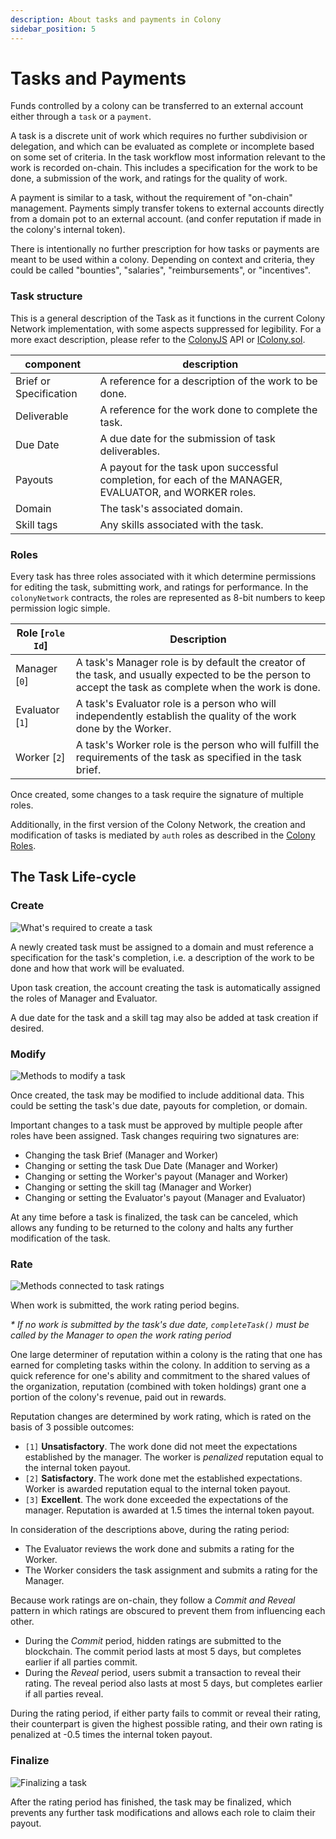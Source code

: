 ```yaml
---
description: About tasks and payments in Colony
sidebar_position: 5
---
```


# Tasks and Payments

Funds controlled by a colony can be transferred to an external account either through a `task` or a `payment`.

A task is a discrete unit of work which requires no further subdivision or delegation, and which can be evaluated as complete or incomplete based on some set of criteria. In the task workflow most information relevant to the work is recorded on-chain. This includes a specification for the work to be done, a submission of the work, and ratings for the quality of work.

A payment is similar to a task, without the requirement of "on-chain" management. Payments simply transfer tokens to external accounts directly from a domain pot to an external account. (and confer reputation if made in the colony's internal token).

There is intentionally no further prescription for how tasks or payments are meant to be used within a colony. Depending on context and criteria, they could be called "bounties", "salaries", "reimbursements", or "incentives".

### Task structure

This is a general description of the Task as it functions in the current Colony Network implementation, with some aspects suppressed for legibility. For a more exact description, please refer to the [ColonyJS](/docs/colonyjs/api) API or [IColony.sol](../interfaces/icolony).

| component              | description                                                                                             |
| ---------------------- | ------------------------------------------------------------------------------------------------------- |
| Brief or Specification | A reference for a description of the work to be done.                                                   |
| Deliverable            | A reference for the work done to complete the task.                                                     |
| Due Date               | A due date for the submission of task deliverables.                                                     |
| Payouts                | A payout for the task upon successful completion, for each of the MANAGER, EVALUATOR, and WORKER roles. |
| Domain                 | The task's associated domain.                                                                           |
| Skill tags             | Any skills associated with the task.                                                                    |

### Roles

Every task has three roles associated with it which determine permissions for editing the task, submitting work, and ratings for performance. In the `colonyNetwork` contracts, the roles are represented as 8-bit numbers to keep permission logic simple.

| Role \[`role Id`] | Description                                                                                                                                              |
| ----------------- | -------------------------------------------------------------------------------------------------------------------------------------------------------- |
| Manager \[`0`]    | A task's Manager role is by default the creator of the task, and usually expected to be the person to accept the task as complete when the work is done. |
| Evaluator \[`1`]  | A task's Evaluator role is a person who will independently establish the quality of the work done by the Worker.                                         |
| Worker \[`2`]     | A task's Worker role is the person who will fulfill the requirements of the task as specified in the task brief.                                         |

Once created, some changes to a task require the signature of multiple roles.

Additionally, in the first version of the Colony Network, the creation and modification of tasks is mediated by `auth` roles as described in the [Colony Roles](permissions.md).

## The Task Life-cycle

### Create

![What's required to create a task](../img/taskCreation\_1.png)

A newly created task must be assigned to a domain and must reference a specification for the task's completion, i.e. a description of the work to be done and how that work will be evaluated.

Upon task creation, the account creating the task is automatically assigned the roles of Manager and Evaluator.

A due date for the task and a skill tag may also be added at task creation if desired.

### Modify

![Methods to modify a task](../img/taskModification\_r2.png)

Once created, the task may be modified to include additional data. This could be setting the task's due date, payouts for completion, or domain.

Important changes to a task must be approved by multiple people after roles have been assigned. Task changes requiring two signatures are:

* Changing the task Brief (Manager and Worker)
* Changing or setting the task Due Date (Manager and Worker)
* Changing or setting the Worker's payout (Manager and Worker)
* Changing or setting the skill tag (Manager and Worker)
* Changing or setting the Evaluator's payout (Manager and Evaluator)

At any time before a task is finalized, the task can be canceled, which allows any funding to be returned to the colony and halts any further modification of the task.

### Rate

![Methods connected to task ratings](../img/taskRatings\_r2.png)

When work is submitted, the work rating period begins.

_\* If no work is submitted by the task's due date, `completeTask()` must be called by the Manager to open the work rating period_

One large determiner of reputation within a colony is the rating that one has earned for completing tasks within the colony. In addition to serving as a quick reference for one's ability and commitment to the shared values of the organization, reputation (combined with token holdings) grant one a portion of the colony's revenue, paid out in rewards.

Reputation changes are determined by work rating, which is rated on the basis of 3 possible outcomes:

* `[1]` **Unsatisfactory**. The work done did not meet the expectations established by the manager. The worker is _penalized_ reputation equal to the internal token payout.
* `[2]` **Satisfactory**. The work done met the established expectations. Worker is awarded reputation equal to the internal token payout.
* `[3]` **Excellent**. The work done exceeded the expectations of the manager. Reputation is awarded at 1.5 times the internal token payout.

In consideration of the descriptions above, during the rating period:

* The Evaluator reviews the work done and submits a rating for the Worker.
* The Worker considers the task assignment and submits a rating for the Manager.

Because work ratings are on-chain, they follow a _Commit and Reveal_ pattern in which ratings are obscured to prevent them from influencing each other.

* During the _Commit_ period, hidden ratings are submitted to the blockchain. The commit period lasts at most 5 days, but completes earlier if all parties commit.
* During the _Reveal_ period, users submit a transaction to reveal their rating. The reveal period also lasts at most 5 days, but completes earlier if all parties reveal.

During the rating period, if either party fails to commit or reveal their rating, their counterpart is given the highest possible rating, and their own rating is penalized at -0.5 times the internal token payout.

### Finalize

![Finalizing a task](../img/taskPayout\_1.png)

After the rating period has finished, the task may be finalized, which prevents any further task modifications and allows each role to claim their payout.
